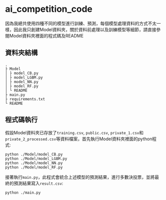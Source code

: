 # ai_competition_code
因為我總共使用四種不同的模型進行訓練、預測，每個模型處理資料的方式不太一樣，因此我只創建Model資料夾，關於資料前處理以及訓練模型等細節，請直接參閱Model資料夾裡面的程式碼及README  
## 資料夾結構
```
.
├ Model
│ ├ model_CB.py
│ ├ model_LGBM.py
│ ├ model_NN.py
│ ├ model_RF.py
│ └ README
├ main.py
├ requirements.txt
└ README
```
## 程式碼執行
假設Model資料夾已存放了`training.csv`, `public.csv`, `private_1.csv`和 `private_2_processed.csv`等資料檔案，首先執行Model資料夾裡面的python程式:  
```
python ./Model/model_CB.py
python ./Model/model_LGBM.py
python ./Model/model_NN.py
python ./Model/model_RF.py
```
接著執行`main.py`，此程式會統合上述模型的預測結果，進行多數決投票，並將最終的預測結果寫入`result.csv`:
```
python ./main.py
```
